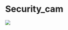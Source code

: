 # Security_cam

![](https://github.com/gfmacaraeg/Security_cam/blob/master/Animated%20GIF-source.gif)
